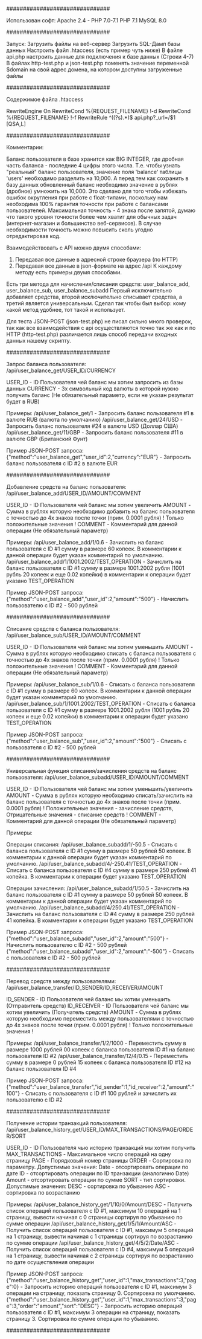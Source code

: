 ###############################

Использован софт:
Apache 2.4 - PHP 7.0-7.1
PHP 7.1
MySQL 8.0

###############################

Запуск:
Загрузить файлы на веб-сервер
Загрузить SQL-Дамп базы данных
Настроить файл .htaccess (есть пример чуть ниже)
В файле api.php настроить данные для подключения к базе данных (Строки 4-7)
В файлах http-test.php и json-test.php поменять значение переменной $domain на свой адрес домена, на котором доступны загруженные файлы

###############################

Содержимое файла .htaccess

RewriteEngine On
RewriteCond %{REQUEST_FILENAME} !-d
RewriteCond %{REQUEST_FILENAME} !-f
RewriteRule ^((?s).*)$ api.php?_url=/$1 [QSA,L]


###############################

Комментарии: 

Баланс пользователя в базе хранится как BIG INTEGER, где дробная часть баланса - последние 4 цифры этого числа.
Т.е. чтобы узнать "реальный" баланс пользователя, значение поля 'balance' таблицы 'users' необходимо разделить на 10,000.
А перед тем как сохранить в базу данных обновленный баланс необходимо значение в рублях (дробное) умножить на 10,000.
Это сделано для того чтобы избежать ошибок округления при работе с float-типами, поскольку нам необходима 100% гарантия точности при работе с балансами пользователей.
Максимальная точность - 4 знака после запятой, думаю что такого уровня точности более чем хватит для обычных задач (интернет-магазин и большинство веб-сервисов).
В случае необходимости точность можно повысить сколь угодно отредактировав код.

Взаимодействовать с API можно двумя способами:
1) Передавая все данные в адресной строке браузера (по HTTP)
2) Передавая все данные в json-формате на адрес /api
К каждому методу есть примеры двумя способами.

Есть три метода для начисления/списания средств:
user_balance_add, user_balance_sub, user_balance_subadd
Первый исключительно добавляет средства, второй исключительно списывает средства, а третий является универсальным.
Сделал так чтобы был выбор: кому какой метод удобнее, тот такой и использует. 

Для теста JSON-POST (json-test.php) не писал сильно много проверок, так как все взаимодействия с api осуществляются точно так же как и по HTTP (http-test.php) различается лишь способ передачи входных данных нашему скрипту.

###############################

Запрос баланса пользователя:
/api/user_balance_get/USER_ID/CURRENCY

USER_ID - ID Пользователя чей баланс мы хотим запросить из базы данных
CURRENCY - 3х символьный код валюты в которой нужно получить баланс (Не обязательный параметр, если не указан результат будет в RUB)

Примеры: 
/api/user_balance_get/1 - Запросить баланс пользователя #1 в валюте RUB (валюта по умолчанию)
/api/user_balance_get/24/USD - Запросить баланс пользователя #24 в валюте USD (Доллар США)
/api/user_balance_get/11/GBP - Запросить баланс пользователя #11 в валюте GBP (Британский Фунт)

Пример JSON-POST запроса:
{"method":"user_balance_get","user_id":2,"currency":"EUR"} - Запросить баланс пользователя с ID #2 в валюте EUR

###############################

Добавление средств на баланс пользователя:
/api/user_balance_add/USER_ID/AMOUNT/COMMENT

USER_ID - ID Пользователя чей баланс мы хотим увеличить
AMOUNT - Сумма в рублях которую необходимо добавить на баланс пользователя с точностью до 4х знаков после точки (прим. 0.0001 рубля) ! Только положительные значения !
COMMENT - Комментарий для данной операции (Не обязательный параметр)

Примеры:
/api/user_balance_add/1/0.6 - Зачислить на баланс пользователя с ID #1 сумму в размере 60 копеек. В комментарии к данной операции будет указан комментарий по умолчанию. 
/api/user_balance_add/1/1001.2002/TEST_OPERATION - Зачислить на баланс пользователя с ID #1 сумму в размере 1001.2002 рубля (1001 рубль 20 копеек и еще 0.02 копейки) в комментарии к операции будет указано TEST_OPERATION

Пример JSON-POST запроса:
{"method":"user_balance_add","user_id":2,"amount":"500"} - Начислить пользователю с ID #2 - 500 рублей

###############################

Списание средств с баланса пользователя:
/api/user_balance_sub/USER_ID/AMOUNT/COMMENT

USER_ID - ID Пользователя чей баланс мы хотим уменьшить
AMOUNT - Сумма в рублях которую необходимо списать с баланса пользователя с точностью до 4х знаков после точки (прим. 0.0001 рубля) ! Только положительные значения !
COMMENT - Комментарий для данной операции (Не обязательный параметр)

Примеры:
/api/user_balance_sub/1/0.6 - Списать с баланса пользователя с ID #1 сумму в размере 60 копеек. В комментарии к данной операции будет указан комментарий по умолчанию. 
/api/user_balance_sub/1/1001.2002/TEST_OPERATION - Списать с баланса пользователя с ID #1 сумму в размере 1001.2002 рубля (1001 рубль 20 копеек и еще 0.02 копейки) в комментарии к операции будет указано TEST_OPERATION

Пример JSON-POST запроса:
{"method":"user_balance_sub","user_id":2,"amount":"500"} - Списать с пользователя с ID #2 - 500 рублей

###############################

Универсальная функция списания/зачисления средств на баланс пользователя:
/api/user_balance_subadd/USER_ID/AMOUNT/COMMENT

USER_ID - ID Пользователя чей баланс мы хотим уменьшить/увеличить
AMOUNT - Сумма в рублях которую необходимо списать/зачислить на баланс пользователя с точностью до 4х знаков после точки (прим. 0.0001 рубля) ! Положительные значения - зачисление средств, Отрицательные значения - списание средств !
COMMENT - Комментарий для данной операции (Не обязательный параметр)

Примеры:

Операции списания:
/api/user_balance_subadd/1/-50.5 - Списать с баланса пользователя с ID #1 сумму в размере 50 рублей 50 копеек. В комментарии к данной операции будет указан комментарий по умолчанию. 
/api/user_balance_subadd/4/-250.41/TEST_OPERATION - Списать с баланса пользователя с ID #4 сумму в размере 250 рублей 41 копейка. В комментарии к операции будет указано TEST_OPERATION

Операции зачисления: 
/api/user_balance_subadd/1/50.5 - Зачислить на баланс пользователя с ID #1 сумму в размере 50 рублей 50 копеек. В комментарии к данной операции будет указан комментарий по умолчанию. 
/api/user_balance_subadd/4/250.41/TEST_OPERATION - Зачислить на баланс пользователя с ID #4 сумму в размере 250 рублей 41 копейка. В комментарии к операции будет указано TEST_OPERATION

Пример JSON-POST запроса:
{"method":"user_balance_subadd","user_id":2,"amount":"500"} - Начислить пользователю с ID #2 - 500 рублей
{"method":"user_balance_subadd","user_id":2,"amount":"-500"} - Списать с пользователя с ID #2 - 500 рублей

###############################

Перевод средств между пользователями:
/api/user_balance_transfer/ID_SENDER/ID_RECEIVER/AMOUNT

ID_SENDER - ID Пользователя чей баланс мы хотим уменьшить (Отправитель средств)
ID_RECEIVER - ID Пользователя чей баланс мы хотим увеличить (Получатель средств)
AMOUNT - Сумма в рублях которую необходимо переместить между пользователями с точностью до 4х знаков после точки (прим. 0.0001 рубля) ! Только положительные значения !

Примеры:
/api/user_balance_transfer/1/2/1000 - Переместить сумму в размере 1000 рублей 00 копеек с баланса пользователя ID #1 на баланс пользователя ID #2
/api/user_balance_transfer/12/4/0.15 - Переместить сумму в размере 0 рублей 15 копеек с баланса пользователя ID #12 на баланс пользователя ID #4

Пример JSON-POST запроса:
{"method":"user_balance_transfer","id_sender":1,"id_receiver":2,"amount":"100"} - Списать с пользователя с ID #1 100 рублей и зачислить их пользователю с ID #2

###############################

Получение истории транзакций пользователя:
/api/user_balance_history_get/USER_ID/MAX_TRANSACTIONS/PAGE/ORDER/SORT

USER_ID - ID Пользователя чью историю транзакций мы хотим получить
MAX_TRANSACTIONS - Максимальное число операций на одну страницу
PAGE - Порядковый номер страницы
ORDER - Сортировка по параметру. Допустимые значения:
	Date - отсортировать операции по дате
	ID - отсортировать операции по ID транзакции (аналогично Date)
	Amount - отсортировать операции по сумме
SORT - тип сортировки. Допустимые значения:
	DESC - сортировка по убыванию
	ASC - сортировка по возрастанию

Примеры:
/api/user_balance_history_get/1/10/0/Amount/DESC - Получить список операций пользователя с ID #1, максимум 10 операций на 1 страницу, вывести начиная с 0 страницы сортируя по убыванию по сумме операции
/api/user_balance_history_get/1/5/1/Amount/ASC - Получить список операций пользователя с ID #1, максимум 5 операций на 1 страницу, вывести начиная с 1 страницы сортируя по возрастанию по сумме операции
/api/user_balance_history_get/4/5/2/Date/ASC - Получить список операций пользователя с ID #4, максимум 5 операций на 1 страницу, вывести начиная с 2 страницы сортируя по возрастанию по дате осуществления операции

Пример JSON-POST запроса:
{"method":"user_balance_history_get","user_id":1,"max_transactions":3,"page":0} - Запросить историю операций пользователя с ID #1, максимум 3 операции на страницу, показать страницу 0. Сортировка по умолчанию.
{"method":"user_balance_history_get","user_id":1,"max_transactions":3,"page":3,"order":"amount","sort":"DESC"} - Запросить историю операций пользователя с ID #1, максимум 3 операции на страницу, показать страницу 3. Сортировка по сумме операции по убыванию.

###############################